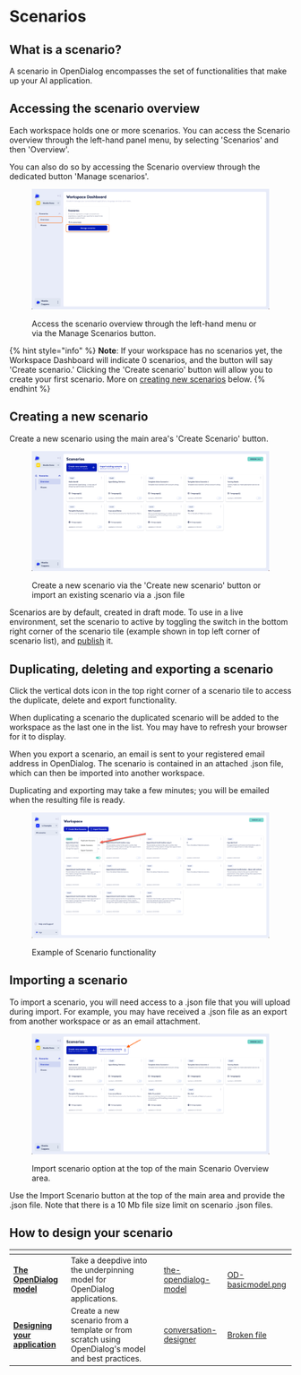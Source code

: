 # Scenarios

## What is a scenario?

A scenario in OpenDialog encompasses the set of functionalities that make up your AI  application.&#x20;

## Accessing the scenario overview

Each workspace holds one or more scenarios. You can access the Scenario overview through the left-hand panel menu, by selecting 'Scenarios' and then 'Overview'.&#x20;

You can also do so by accessing the Scenario overview through the dedicated button 'Manage scenarios'.

<figure><img src="../../.gitbook/assets/Screenshot 2023-05-26 at 12.51.54.png" alt=""><figcaption><p>Access the scenario overview through the left-hand menu or via the Manage Scenarios button.</p></figcaption></figure>

{% hint style="info" %}
**Note**: If your workspace has no scenarios yet, the Workspace Dashboard will indicate 0 scenarios, and the button will say 'Create scenario.'  Clicking the 'Create scenario' button will allow you to create your first scenario. More on [creating new scenarios](scenarios.md#creating-a-new-scenario) below.
{% endhint %}

## Creating a new scenario

Create a new scenario using the main area's 'Create Scenario' button.

<figure><img src="../../.gitbook/assets/Screenshot 2023-05-26 at 12.59.19.png" alt=""><figcaption><p>Create a new scenario via the 'Create new scenario'  button or import an existing scenario via a .json file</p></figcaption></figure>

Scenarios are by default, created in draft mode. To use in a live environment, set the scenario to active by toggling the switch in the bottom right corner of the scenario tile (example shown in top left corner of scenario list), and [publish](../../opendialog-platform/launching-your-application.md) it.&#x20;

## Duplicating, deleting and exporting a scenario

Click the vertical dots icon in the top right corner of a scenario tile to access the duplicate, delete and export functionality.&#x20;

When duplicating a scenario the duplicated scenario will be added to the workspace as the last one in the list. You may have to refresh your browser for it to display.&#x20;

When you export a scenario, an email is sent to your registered email address in OpenDialog. The scenario is contained in an attached .json file, which can then be imported into another workspace.&#x20;

Duplicating and exporting may take a few minutes; you will be emailed when the resulting file is ready.&#x20;

<figure><img src="../../.gitbook/assets/2023-05-01_16-32-21.png" alt=""><figcaption><p>Example of Scenario functionality</p></figcaption></figure>

## Importing a scenario

To import a scenario, you will need access to a .json file that you will upload during import. For example, you may have received a .json file as an export from another workspace or as an email attachment.&#x20;

<figure><img src="../../.gitbook/assets/Screenshot 2023-05-26 at 13.05.41.png" alt=""><figcaption><p>Import scenario option at the top of the main Scenario Overview area.</p></figcaption></figure>

Use the Import Scenario button at the top of the main area and provide the .json file. Note that there is a 10 Mb file size limit on scenario .json files.&#x20;

## How to design your scenario

<table data-card-size="large" data-view="cards" data-full-width="false"><thead><tr><th></th><th></th><th></th><th data-hidden data-card-target data-type="content-ref"></th><th data-hidden data-card-cover data-type="files"></th></tr></thead><tbody><tr><td><a href="../the-opendialog-model/"><strong>The OpenDialog model</strong></a></td><td>Take a deepdive into the underpinning model for OpenDialog applications.</td><td></td><td><a href="../the-opendialog-model/">the-opendialog-model</a></td><td><a href="../../.gitbook/assets/OD-basicmodel.png">OD-basicmodel.png</a></td></tr><tr><td><a href="../../conversation-designer/"><strong>Designing your application</strong></a></td><td>Create a new scenario from a template or from scratch using OpenDialog's model and best practices.</td><td></td><td><a href="../../conversation-designer/">conversation-designer</a></td><td><a href="broken-reference">Broken file</a></td></tr></tbody></table>
